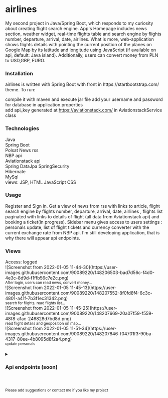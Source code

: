 <h1>airlines</h1>
My second project in Java/Spring Boot, which responds to my curiosity about creating flight search engine. App's Homepage includes news section, weather widget, real-time flights table and search engine by flights number, departure, arrival, date, airlines. What is more, web-application shows flights details with pointing the current position of the planes on Google Map by its latitude and longitude using JavaScript (if available on api, default: Java island). Additionally, users can convert money from PLN to USD,GBP, EURO.


<h3>Installation</h3>
airlines is written with Spring Boot with front in https://startbootstrap.com/ theme. To run:

compile it with maven and execute jar file
add your username and password for database in application.properties<br>
add api_key generated at https://aviationstack.com/ in AviationstackService class


<h3>Technologies</h3>
Java<br>
Spring Boot<br>
Polsat News rss<br>
NBP api<br>
Aviationstack api<br>
Spring DataJpa SpringSecurity<br>
Hibernate<br>
MySql<br>
views: JSP, HTML JavaScript CSS<br>

<h3>Usage</h3>
Register and Sign in. Get a view of news from rss with links to article, flight search engine by flights number, departure, arrival, date, airlines , flights list paginated with links to details of flight (all data from Aviationstack api) and booking a ticket(in progress). Sidebar menu gives access to users settings : personals update, list of flight tickets and currency converter with the current exchange rate from NBP api. I'm still developing application, that is why there will appear api endpoints. 



<h3>Views</h3>
Access: logged<br>
![Screenshot from 2022-01-05 11-44-30](https://user-images.githubusercontent.com/90089220/148206503-bad7d56c-f4d0-4e3c-8d9d-f1ffb56c7e2c.png)
<br><small>After login, users can read news, convert money...</small><br>
![Screenshot from 2022-01-05 11-45-13](https://user-images.githubusercontent.com/90089220/148207552-8f0fd8f4-6c3c-4801-a41f-7b3f1ec31342.png)
<br><small>search for flights, read flights list...</small><br>
![Screenshot from 2022-01-05 11-45-25](https://user-images.githubusercontent.com/90089220/148207669-20a07f59-f559-48f8-a1ac-246828d7bd8d.png)
<br><small>read flight details and geoposition on map...</small><br>
![Screenshot from 2022-01-05 11-51-34](https://user-images.githubusercontent.com/90089220/148207846-f04701f3-90ba-4317-80ee-4b8095d8f2a4.png)
<br><small>update personals</small><br><br>



<details>  
<summary><h3>Api endpoints (soon)<h3></summary>  
<p>Flight<br>
<strong>Method</strong>			<strong>URL</strong>			        <strong>Action(JSON)</strong><br><br>
GET        /api/			      Find All<br>
GET        /api/			      Find by id<br>
POST       /api/			      Create<br>
PUT        /api/			      Update with id<br>
DELETE     /api/			      Delete by id</p><br>
</details> 
<br><br>
<small>Please add suggestions or contact me if you like my project</small>
